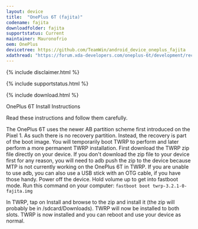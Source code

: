 ```yaml
---
layout: device
title:  "OnePlus 6T (fajita)"
codename: fajita
downloadfolder: fajita
supportstatus: Current
maintainer: Mauronofrio
oem: OnePlus
devicetree: https://github.com/TeamWin/android_device_oneplus_fajita
xdathread: "https://forum.xda-developers.com/oneplus-6t/development/recovery-unofficial-twrp-touch-recovery-t3861482"
---
```


{% include disclaimer.html %}

{% include supportstatus.html %}

{% include download.html %}

OnePlus 6T Install Instructions

Read these instructions and follow them carefully.

The OnePlus 6T uses the newer AB partition scheme first introduced on the Pixel 1. As such there is no recovery partition. Instead, the recovery is part of the boot image. You will temporarily boot TWRP to perform and later perform a more permanent TWRP installation. First download the TWRP zip file directly on your device. If you don't download the zip file to your device first for any reason, you will need to adb push the zip to the device because MTP is not currently working on the OnePlus 6T in TWRP. If you are unable to use adb, you can also use a USB stick with an OTG cable, if you have those handy.
Power off the device. Hold volume up to get into fastboot mode. Run this command on your computer:
`fastboot boot twrp-3.2.1-0-fajita.img`

In TWRP, tap on Install and browse to the zip and install it (the zip will probably be in /sdcard/Downloads). TWRP will now be installed to both slots. TWRP is now installed and you can reboot and use your device as normal.
